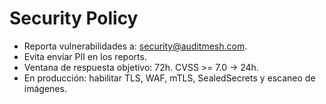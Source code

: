 
# Security Policy
- Reporta vulnerabilidades a: security@auditmesh.com.
- Evita enviar PII en los reports.
- Ventana de respuesta objetivo: 72h. CVSS >= 7.0 → 24h.
- En producción: habilitar TLS, WAF, mTLS, SealedSecrets y escaneo de imágenes.
